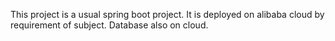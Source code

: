 This project is a usual spring boot project. It is deployed on alibaba cloud by requirement of subject. Database also on cloud.
